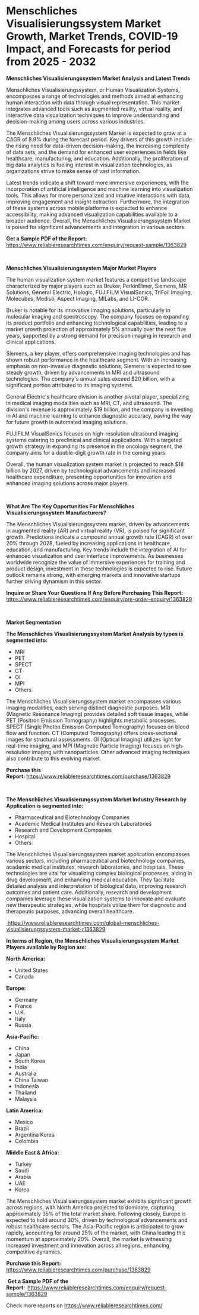 <p><h1>Menschliches Visualisierungssystem Market Growth, Market Trends, COVID-19 Impact, and Forecasts for period from 2025 - 2032</h1></p><p><strong>Menschliches Visualisierungssystem Market Analysis and Latest Trends</strong></p>
<p><p>Menschliches Visualisierungssystem, or Human Visualization Systems, encompasses a range of technologies and methods aimed at enhancing human interaction with data through visual representation. This market integrates advanced tools such as augmented reality, virtual reality, and interactive data visualization techniques to improve understanding and decision-making among users across various industries.</p><p>The Menschliches Visualisierungssystem Market is expected to grow at a CAGR of 8.9% during the forecast period. Key drivers of this growth include the rising need for data-driven decision-making, the increasing complexity of data sets, and the demand for enhanced user experiences in fields like healthcare, manufacturing, and education. Additionally, the proliferation of big data analytics is fueling interest in visualization technologies, as organizations strive to make sense of vast information.</p><p>Latest trends indicate a shift toward more immersive experiences, with the incorporation of artificial intelligence and machine learning into visualization tools. This allows for more personalized and intuitive interactions with data, improving engagement and insight extraction. Furthermore, the integration of these systems across mobile platforms is expected to enhance accessibility, making advanced visualization capabilities available to a broader audience. Overall, the Menschliches Visualisierungssystem Market is poised for significant advancements and integration in various sectors.</p></p>
<p><strong>Get a Sample PDF of the Report:&nbsp;</strong> <a href="https://www.reliableresearchtimes.com/enquiry/request-sample/1363829?utm_campaign=3565&utm_medium=2&utm_source=Github&utm_content=ia&utm_term=12042025&utm_id=menschliches-visualisierungssystem">https://www.reliableresearchtimes.com/enquiry/request-sample/1363829</a></p>
<p>&nbsp;</p>
<p><strong>Menschliches Visualisierungssystem Major Market Players</strong></p>
<p><p>The human visualization system market features a competitive landscape characterized by major players such as Bruker, PerkinElmer, Siemens, MR Solutions, General Electric, Hologic, FUJIFILM VisualSonics, TriFoil Imaging, Molecubes, Mediso, Aspect Imaging, MILabs, and LI-COR. </p><p>Bruker is notable for its innovative imaging solutions, particularly in molecular imaging and spectroscopy. The company focuses on expanding its product portfolio and enhancing technological capabilities, leading to a market growth projection of approximately 5% annually over the next five years, supported by a strong demand for precision imaging in research and clinical applications.</p><p>Siemens, a key player, offers comprehensive imaging technologies and has shown robust performance in the healthcare segment. With an increasing emphasis on non-invasive diagnostic solutions, Siemens is expected to see steady growth, driven by advancements in MRI and ultrasound technologies. The company's annual sales exceed $20 billion, with a significant portion attributed to its imaging systems.</p><p>General Electric's healthcare division is another pivotal player, specializing in medical imaging modalities such as MRI, CT, and ultrasound. The division's revenue is approximately $19 billion, and the company is investing in AI and machine learning to enhance diagnostic accuracy, paving the way for future growth in automated imaging solutions.</p><p>FUJIFILM VisualSonics focuses on high-resolution ultrasound imaging systems catering to preclinical and clinical applications. With a targeted growth strategy in expanding its presence in the oncology segment, the company aims for a double-digit growth rate in the coming years.</p><p>Overall, the human visualization system market is projected to reach $18 billion by 2027, driven by technological advancements and increased healthcare expenditure, presenting opportunities for innovation and enhanced imaging solutions across major players.</p></p>
<p>&nbsp;</p>
<p><strong>What Are The Key Opportunities For Menschliches Visualisierungssystem Manufacturers?</strong></p>
<p><p>The Menschliches Visualisierungssystem market, driven by advancements in augmented reality (AR) and virtual reality (VR), is poised for significant growth. Predictions indicate a compound annual growth rate (CAGR) of over 20% through 2028, fueled by increasing applications in healthcare, education, and manufacturing. Key trends include the integration of AI for enhanced visualization and user interface improvements. As businesses worldwide recognize the value of immersive experiences for training and product design, investment in these technologies is expected to rise. Future outlook remains strong, with emerging markets and innovative startups further driving dynamism in this sector.</p></p>
<p><strong>Inquire or Share Your Questions If Any Before Purchasing This Report:</strong> <a href="https://www.reliableresearchtimes.com/enquiry/pre-order-enquiry/1363829?utm_campaign=3565&utm_medium=2&utm_source=Github&utm_content=ia&utm_term=12042025&utm_id=menschliches-visualisierungssystem">https://www.reliableresearchtimes.com/enquiry/pre-order-enquiry/1363829</a></p>
<p>&nbsp;</p>
<p><strong>Market Segmentation</strong></p>
<p><strong>The Menschliches Visualisierungssystem Market Analysis by types is segmented into:</strong></p>
<p><ul><li>MRI</li><li>PET</li><li>SPECT</li><li>CT</li><li>OI</li><li>MPI</li><li>Others</li></ul></p>
<p><p>The Menschliches Visualisierungssystem market encompasses various imaging modalities, each serving distinct diagnostic purposes. MRI (Magnetic Resonance Imaging) provides detailed soft tissue images, while PET (Positron Emission Tomography) highlights metabolic processes. SPECT (Single Photon Emission Computed Tomography) focuses on blood flow and function. CT (Computed Tomography) offers cross-sectional images for structural assessments. OI (Optical Imaging) utilizes light for real-time imaging, and MPI (Magnetic Particle Imaging) focuses on high-resolution imaging with nanoparticles. Other advanced imaging techniques also contribute to this evolving market.</p></p>
<p><strong>Purchase this Report:&nbsp;</strong><a href="https://www.reliableresearchtimes.com/purchase/1363829?utm_campaign=3565&utm_medium=2&utm_source=Github&utm_content=ia&utm_term=12042025&utm_id=menschliches-visualisierungssystem">https://www.reliableresearchtimes.com/purchase/1363829</a></p>
<p>&nbsp;</p>
<p><strong>The Menschliches Visualisierungssystem Market Industry Research by Application is segmented into:</strong></p>
<p><ul><li>Pharmaceutical and Biotechnology Companies</li><li>Academic Medical Institutes and Research Laboratories</li><li>Research and Development Companies</li><li>Hospital</li><li>Others</li></ul></p>
<p><p>The Menschliches Visualisierungssystem market application encompasses various sectors, including pharmaceutical and biotechnology companies, academic medical institutes, research laboratories, and hospitals. These technologies are vital for visualizing complex biological processes, aiding in drug development, and enhancing medical education. They facilitate detailed analysis and interpretation of biological data, improving research outcomes and patient care. Additionally, research and development companies leverage these visualization systems to innovate and evaluate new therapeutic strategies, while hospitals utilize them for diagnostic and therapeutic purposes, advancing overall healthcare.</p></p>
<p><a href="https://www.reliableresearchtimes.com/global-menschliches-visualisierungssystem-market-r1363829?utm_campaign=3565&utm_medium=2&utm_source=Github&utm_content=ia&utm_term=12042025&utm_id=menschliches-visualisierungssystem">&nbsp;https://www.reliableresearchtimes.com/global-menschliches-visualisierungssystem-market-r1363829</a></p>
<p><strong>In terms of Region, the Menschliches Visualisierungssystem Market Players available by Region are:</strong></p>
<p>
    <p> <strong> North America: </strong>
        <ul>
            <li>United States</li>
            <li>Canada</li>
        </ul>
        </p> 
    <p> <strong> Europe: </strong>
        <ul>
            <li>Germany</li>
            <li>France</li>
            <li>U.K.</li>
            <li>Italy</li>
            <li>Russia</li>
        </ul>
        </p> 
    <p> <strong> Asia-Pacific: </strong>
        <ul>
            <li>China</li>
            <li>Japan</li>
            <li>South Korea</li>
            <li>India</li>
            <li>Australia</li>
            <li>China Taiwan</li>
            <li>Indonesia</li>
            <li>Thailand</li>
            <li>Malaysia</li>
        </ul>
        </p> 
    <p> <strong> Latin America: </strong>
        <ul>
            <li>Mexico</li>
            <li>Brazil</li>
            <li>Argentina Korea</li>
            <li>Colombia</li>
        </ul>
        </p> 
    <p> <strong> Middle East & Africa: </strong>
        <ul>
            <li>Turkey</li>
            <li>Saudi</li>
            <li>Arabia</li>
            <li>UAE</li>
            <li>Korea</li>
        </ul>
    </p>
    </p>
<p><p>The Menschliches Visualisierungssystem market exhibits significant growth across regions, with North America projected to dominate, capturing approximately 35% of the total market share. Following closely, Europe is expected to hold around 30%, driven by technological advancements and robust healthcare sectors. The Asia-Pacific region is anticipated to grow rapidly, accounting for around 25% of the market, with China leading this momentum at approximately 20%. Overall, the market is witnessing increased investment and innovation across all regions, enhancing competitive dynamics.</p></p>
<p><strong>Purchase this Report: </strong><a href="https://www.reliableresearchtimes.com/purchase/1363829?utm_campaign=3565&utm_medium=2&utm_source=Github&utm_content=ia&utm_term=12042025&utm_id=menschliches-visualisierungssystem">https://www.reliableresearchtimes.com/purchase/1363829</a></p>
<p>&nbsp;<strong>Get a Sample PDF of the Report:&nbsp;&nbsp;</strong><a href="https://www.reliableresearchtimes.com/enquiry/request-sample/1363829?utm_campaign=3565&utm_medium=2&utm_source=Github&utm_content=ia&utm_term=12042025&utm_id=menschliches-visualisierungssystem">https://www.reliableresearchtimes.com/enquiry/request-sample/1363829</a></p>
<p><strong></strong></p>
<p>Check more reports on <a href="https://www.reliableresearchtimes.com/?utm_campaign=3565&utm_medium=2&utm_source=Github&utm_content=ia&utm_term=12042025&utm_id=menschliches-visualisierungssystem">https://www.reliableresearchtimes.com/</a></p>